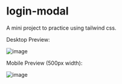 # login-modal
A mini project to practice using tailwind css.


Desktop Preview: 




![image](https://github.com/VPontis15/login-modal/assets/94546957/a9433139-03ee-474a-bb61-42269d4cd155)




Mobile Preview (500px width): 



![image](https://github.com/VPontis15/login-modal/assets/94546957/ccc6e742-31fa-4169-9eea-8e5e8f683c06)


